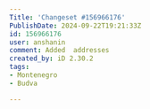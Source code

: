 ```yaml
---
Title: 'Changeset #156966176'
PublishDate: 2024-09-22T19:21:33Z
id: 156966176
user: anshanin
comment: Added  addresses
created_by: iD 2.30.2
tags:
- Montenegro
- Budva

---
```

